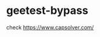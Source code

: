 # geetest-bypass
check https://www.capsolver.com/ 





















                                                                                                                                                                    